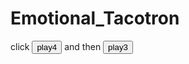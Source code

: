 # Emotional_Tacotron

click <audio id="ID004" source src="download (4).wav"></audio><button onclick="playAudio('ID004')" type="button">play4</button> and then <audio id="ID003" source src="download (4).wav"></audio><button onclick="playAudio('ID003')" type="button">play3</button>
<script>
function playAudio(audio_element) {
	var x = document.getElementById(audio_element);
	x.play();
}
</script>

